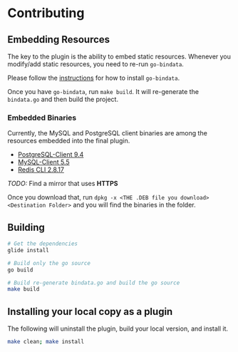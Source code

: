 # Contributing

## Embedding Resources

The key to the plugin is the ability to embed static resources.
Whenever you modify/add static resources, you need to re-run
`go-bindata`.

Please follow the [instructions](https://github.com/jteeuwen/go-bindata)
 for how to install `go-bindata`.

Once you have `go-bindata`, run `make build`. It will re-generate the
`bindata.go` and then build the project.

### Embedded Binaries

Currently, the MySQL and PostgreSQL client binaries are among the
resources embedded into the final plugin.

- [PostgreSQL-Client 9.4](http://security.debian.org/pool/updates/main/p/postgresql-9.4/postgresql-client-9.4_9.4.9-0+deb8u1_amd64.deb)
- [MySQL-Client 5.5](http://security.debian.org/pool/updates/main/m/mysql-5.5/mysql-client-5.5_5.5.53-0+deb7u1_amd64.deb)
- [Redis CLI 2.8.17](http://security.debian.org/pool/updates/main/r/redis/redis-tools_2.8.17-1+deb8u5_amd64.deb) 

*TODO:* Find a mirror that uses **HTTPS**

Once you download that, run `dpkg -x <THE .DEB file you download> <Destination Folder>` and you will find the binaries in the folder.


## Building

```sh
# Get the dependencies
glide install

# Build only the go source
go build

# Build re-generate bindata.go and build the go source
make build
```

## Installing your local copy as a plugin

The following will uninstall the plugin, build your local version, and
install it.

```sh
make clean; make install
```

